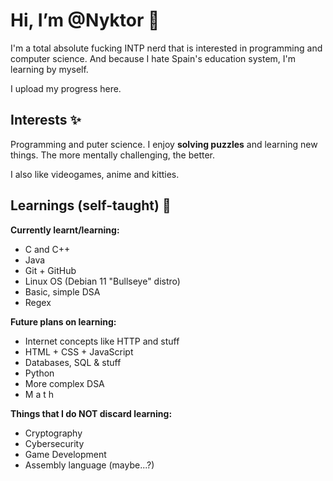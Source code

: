 # Hi, I’m @Nyktor 👋
I'm a total absolute fucking INTP nerd that is interested in programming and computer science. And because I hate Spain's education system, I'm learning by myself.

I upload my progress here.
## Interests ✨
Programming and puter science. I enjoy **solving puzzles** and learning new things. The more mentally challenging, the better.

I also like videogames, anime and kitties.
## Learnings (self-taught) 🌱
**Currently learnt/learning:**
* C and C++
* Java 
* Git + GitHub
* Linux OS (Debian 11 "Bullseye" distro)
* Basic, simple DSA
* Regex

**Future plans on learning:**
* Internet concepts like HTTP and stuff
* HTML + CSS + JavaScript
* Databases, SQL & stuff
* Python
* More complex DSA
* M a t h

**Things that I do NOT discard learning:**
* Cryptography
* Cybersecurity
* Game Development
* Assembly language (maybe...?)

<!---
Nyktor/Nyktor is a ✨ special ✨ repository because its `README.md` (this file) appears on your GitHub profile.
You can click the Preview link to take a look at your changes.
--->

